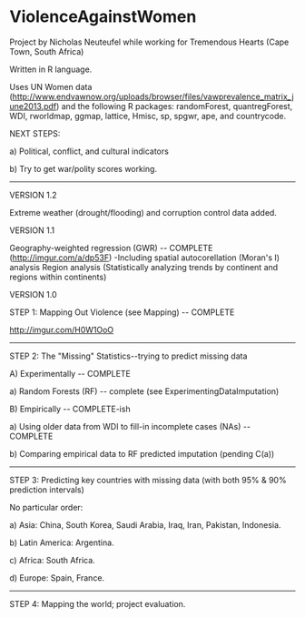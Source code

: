 ViolenceAgainstWomen
===============================
Project by Nicholas Neuteufel while working for Tremendous Hearts (Cape Town, South Africa)


Written in R language. 

Uses UN Women data (http://www.endvawnow.org/uploads/browser/files/vawprevalence_matrix_june2013.pdf) and the following R packages: randomForest, quantregForest, WDI, rworldmap, ggmap, lattice, Hmisc, sp, spgwr, ape, and countrycode.

NEXT STEPS:

a) Political, conflict, and cultural indicators

b) Try to get war/polity scores working.

*****

VERSION 1.2

Extreme weather (drought/flooding) and corruption control data added.

VERSION 1.1

Geography-weighted regression (GWR) -- COMPLETE (http://imgur.com/a/dp53F)
-Including spatial autocorellation (Moran's I) analysis
Region analysis (Statistically analyzing trends by continent and regions within continents)

VERSION 1.0

STEP 1: Mapping Out Violence (see Mapping) -- COMPLETE 

http://imgur.com/H0W1OoO

*****


STEP 2: The "Missing" Statistics--trying to predict missing data

A) Experimentally -- COMPLETE 

a) Random Forests (RF) -- complete (see ExperimentingDataImputation)


B) Empirically -- COMPLETE-ish

a) Using older data from WDI to fill-in incomplete cases (NAs) -- COMPLETE

b) Comparing empirical data to RF predicted imputation (pending C(a))


*****

STEP 3: Predicting key countries with missing data (with both 95% & 90% prediction intervals)

No particular order:

a) Asia: China, South Korea, Saudi Arabia, Iraq, Iran, Pakistan, Indonesia.

b) Latin America: Argentina.

c) Africa: South Africa.

d) Europe: Spain, France.

*****

STEP 4: Mapping the world; project evaluation.
